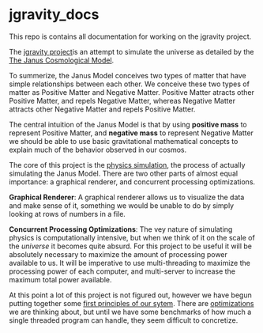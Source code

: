 # jgravity_docs

This repo is contains all documentation for working on the jgravity project.

The [jgravity project](https://drive.google.com/open?id=0B-1wnpl3HILiNFM4VXhBeVE4UUE)is an attempt to simulate the universe as detailed by the [The	Janus	Cosmological	Model](https://www.savoir-sans-frontieres.com/JPP/telechargeables/English/janus/The%20Janus%20Cosmological%20Model.pdf).

To summerize, the Janus Model conceives two types of matter that have simple relationships between each other. We conceive these two types of matter as Positive Matter and Negative Matter. Positive Matter atracts other Positive Matter, and repels Negative Matter, whereas Negative Matter attracts other Negative Matter and repels Positive Matter. 

The central intuition of the Janus Model is that by using **positive mass** to represent Positive Matter, and **negative mass** to represent Negative Matter we should be able to use basic gravitational mathematical concepts to explain much of the behavior observed in our cosmos.

The core of this project is the [physics simulation](https://github.com/all-hack/jgravity_docs/blob/master/physics_simulation.md), the process of actually simulating the Janus Model. There are two other parts of almost equal importance: a graphical renderer, and concurrent processing optimizations.

**Graphical Renderer**:
A graphical renderer allows us to visualize the data and make sense of it, something we would be unable to do by simply looking at rows of numbers in a file.

**Concurrent Processing Optimizations**:
The vey nature of simulating physics is computationally intensive, but when we think of it on the scale of the *universe* it becomes quite absurd. For this project to be useful it will be absolutely necessary to maximize the amount of processing power available to us. It will be imperative to use multi-threading to maximize the processing power of each computer, and multi-server to increase the maximum total power available.

At this point a lot of this project is not figured out, however we have begun putting together some [first principles of our sytem](https://github.com/all-hack/jgravity_docs/blob/master/first_principles.md). There are [optimizations](https://github.com/all-hack/jgravity_docs/blob/master/optimizations.md) we are thinking about, but until we have some benchmarks of how much a single threaded program can handle, they seem difficult to concretize.









